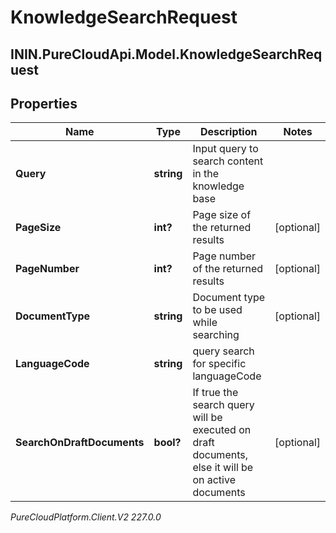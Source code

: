 # KnowledgeSearchRequest

## ININ.PureCloudApi.Model.KnowledgeSearchRequest

## Properties

|Name | Type | Description | Notes|
|------------ | ------------- | ------------- | -------------|
| **Query** | **string** | Input query to search content in the knowledge base | |
| **PageSize** | **int?** | Page size of the returned results | [optional] |
| **PageNumber** | **int?** | Page number of the returned results | [optional] |
| **DocumentType** | **string** | Document type to be used while searching | [optional] |
| **LanguageCode** | **string** | query search for specific languageCode | |
| **SearchOnDraftDocuments** | **bool?** | If true the search query will be executed on draft documents, else it will be on active documents | [optional] |



_PureCloudPlatform.Client.V2 227.0.0_
